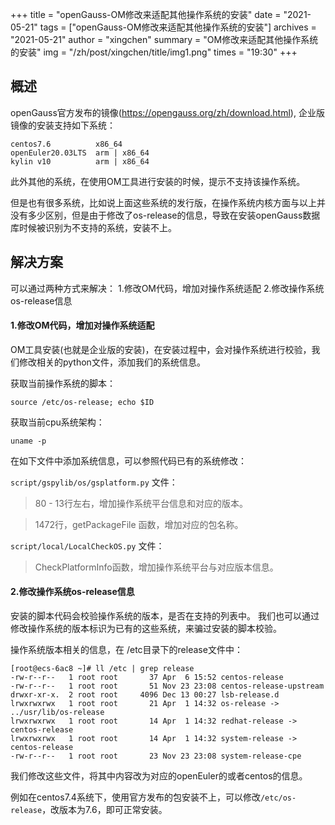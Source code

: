 +++
title = "openGauss-OM修改来适配其他操作系统的安装"
date = "2021-05-21"
tags = ["openGauss-OM修改来适配其他操作系统的安装"]
archives = "2021-05-21"
author = "xingchen"
summary = "OM修改来适配其他操作系统的安装"
img = "/zh/post/xingchen/title/img1.png"
times = "19:30"
+++

## 概述

openGauss官方发布的镜像(https://opengauss.org/zh/download.html), 企业版镜像的安装支持如下系统：
```
centos7.6          x86_64
openEuler20.03LTS  arm | x86_64
kylin v10          arm | x86_64
```
此外其他的系统，在使用OM工具进行安装的时候，提示不支持该操作系统。

但是也有很多系统，比如说上面这些系统的发行版，在操作系统内核方面与以上并没有多少区别，但是由于修改了os-release的信息，导致在安装openGauss数据库时候被识别为不支持的系统，安装不上。

## 解决方案

可以通过两种方式来解决： 1.修改OM代码，增加对操作系统适配   2.修改操作系统os-release信息

#### 1.修改OM代码，增加对操作系统适配 

OM工具安装(也就是企业版的安装)，在安装过程中，会对操作系统进行校验，我们修改相关的python文件，添加我们的系统信息。

获取当前操作系统的脚本：
```
source /etc/os-release; echo $ID
```
获取当前cpu系统架构：
```
uname -p
```

在如下文件中添加系统信息，可以参照代码已有的系统修改：

`script/gspylib/os/gsplatform.py` 文件：

> 80 - 13行左右，增加操作系统平台信息和对应的版本。

> 1472行，getPackageFile 函数，增加对应的包名称。

`script/local/LocalCheckOS.py` 文件：

> CheckPlatformInfo函数，增加操作系统平台与对应版本信息。

#### 2.修改操作系统os-release信息

安装的脚本代码会校验操作系统的版本，是否在支持的列表中。 我们也可以通过修改操作系统的版本标识为已有的这些系统，来骗过安装的脚本校验。

操作系统版本相关的信息，在 /etc目录下的release文件中：
```
[root@ecs-6ac8 ~]# ll /etc | grep release
-rw-r--r--   1 root root       37 Apr  6 15:52 centos-release
-rw-r--r--   1 root root       51 Nov 23 23:08 centos-release-upstream
drwxr-xr-x.  2 root root     4096 Dec 13 00:27 lsb-release.d
lrwxrwxrwx   1 root root       21 Apr  1 14:32 os-release -> ../usr/lib/os-release
lrwxrwxrwx   1 root root       14 Apr  1 14:32 redhat-release -> centos-release
lrwxrwxrwx   1 root root       14 Apr  1 14:32 system-release -> centos-release
-rw-r--r--   1 root root       23 Nov 23 23:08 system-release-cpe
```

我们修改这些文件，将其中内容改为对应的openEuler的或者centos的信息。

例如在centos7.4系统下，使用官方发布的包安装不上，可以修改`/etc/os-release`，改版本为7.6，即可正常安装。
